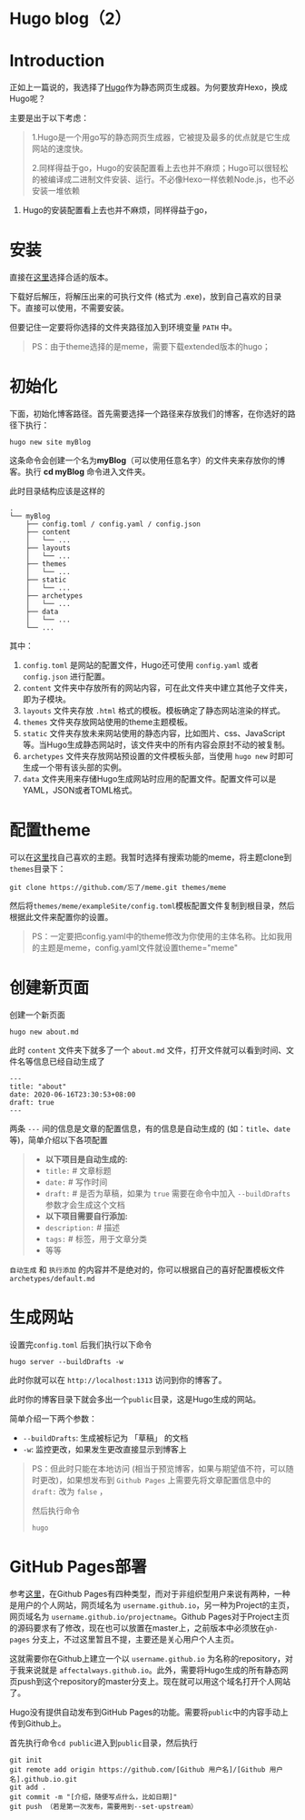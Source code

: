 # Hugo blog（2）


# Introduction

正如上一篇说的，我选择了[Hugo](https://gohugo.io/)作为静态网页生成器。为何要放弃Hexo，换成Hugo呢？

主要是出于以下考虑：

> 1.Hugo是一个用go写的静态网页生成器，它被提及最多的优点就是它生成网站的速度快。
>
> 2.同样得益于go，Hugo的安装配置看上去也并不麻烦；Hugo可以很轻松的被编译成二进制文件安装、运行。不必像Hexo一样依赖Node.js，也不必安装一堆依赖

1. Hugo的安装配置看上去也并不麻烦，同样得益于go，



# 安装

直接在[这里](https://github.com/gohugoio/hugo/releases)选择合适的版本。

下载好后解压，将解压出来的可执行文件 (格式为 .exe)，放到自己喜欢的目录下。直接可以使用，不需要安装。

但要记住一定要将你选择的文件夹路径加入到环境变量 `PATH` 中。

> PS：由于theme选择的是meme，需要下载extended版本的hugo；



# 初始化

下面，初始化博客路径。首先需要选择一个路径来存放我们的博客，在你选好的路径下执行：

```
hugo new site myBlog
```

这条命令会创建一个名为**myBlog**（可以使用任意名字）的文件夹来存放你的博客。执行 **cd myBlog** 命令进入文件夹。

此时目录结构应该是这样的

```
.
└── myBlog
    ├── config.toml / config.yaml / config.json
    ├── content
    │   └── ...
    ├── layouts
    │   └── ...
    ├── themes
    │   └── ...
    ├── static
    │   └── ...
    ├── archetypes
    │   └── ...
    ├── data
    │   └── ...
    └── ...
```

其中：

1. `config.toml` 是网站的配置文件，Hugo还可使用 `config.yaml` 或者 `config.json` 进行配置。
2. `content` 文件夹中存放所有的网站内容，可在此文件夹中建立其他子文件夹，即为子模块。
3. `layouts` 文件夹存放 `.html` 格式的模板。模板确定了静态网站渲染的样式。
4. `themes` 文件夹存放网站使用的theme主题模板。
5. `static` 文件夹存放未来网站使用的静态内容，比如图片、css、JavaScript等。当Hugo生成静态网站时，该文件夹中的所有内容会原封不动的被复制。
6. `archetypes` 文件夹存放网站预设置的文件模板头部，当使用 `hugo new` 时即可生成一个带有该头部的实例。
7. `data` 文件夹用来存储Hugo生成网站时应用的配置文件。配置文件可以是YAML，JSON或者TOML格式。



# 配置theme

可以在[这里](https://themes.gohugo.io/)找自己喜欢的主题。我暂时选择有搜索功能的meme，将主题clone到`themes`目录下：

```
git clone https://github.com/忘了/meme.git themes/meme
```

然后将`themes/meme/exampleSite/config.toml`模板配置文件复制到根目录，然后根据此文件来配置你的设置。

> PS：一定要把config.yaml中的theme修改为你使用的主体名称。比如我用的主题是meme，config.yaml文件就设置theme="meme"



# 创建新页面

创建一个新页面

```
hugo new about.md
```

此时 `content` 文件夹下就多了一个 `about.md` 文件，打开文件就可以看到时间、文件名等信息已经自动生成了

```
---
title: "about"
date: 2020-06-16T23:30:53+08:00
draft: true
---
```

两条 `---` 间的信息是文章的配置信息，有的信息是自动生成的 (如：`title`、`date` 等)，简单介绍以下各项配置

> - **以下项目是自动生成的:**
> - `title:` # 文章标题
> - `date:` # 写作时间
> - `draft:` # 是否为草稿，如果为 `true` 需要在命令中加入 `--buildDrafts` 参数才会生成这个文档
> - **以下项目需要自行添加:**
> - `description:` # 描述
> - `tags:` # 标签，用于文章分类
> - 等等

`自动生成` 和 `执行添加` 的内容并不是绝对的，你可以根据自己的喜好配置模板文件 `archetypes/default.md`



# 生成网站

设置完`config.toml` 后我们执行以下命令

```
hugo server --buildDrafts -w
```

此时你就可以在 `http://localhost:1313` 访问到你的博客了。

此时你的博客目录下就会多出一个`public`目录，这是Hugo生成的网站。



简单介绍一下两个参数：

- `--buildDrafts`: 生成被标记为 「草稿」 的文档
- `-w`: 监控更改，如果发生更改直接显示到博客上 

> PS：但此时只能在本地访问 (相当于预览博客，如果与期望值不符，可以随时更改)，如果想发布到 `Github Pages` 上需要先将文章配置信息中的 `draft:` 改为 `false` ，
>
> 然后执行命令
>
> ```
> hugo
> ```
>
> 

# 

# GitHub Pages部署

参考[这里](https://help.github.com/articles/user-organization-and-project-pages/)，在Github Pages有四种类型，而对于非组织型用户来说有两种，一种是用户的个人网站，网页域名为 `username.github.io`，另一种为Project的主页，网页域名为 `username.github.io/projectname`。Github Pages对于Project主页的源码要求有了修改，现在也可以放置在master上，之前版本中必须放在`gh-pages` 分支上，不过这里暂且不提，主要还是关心用户个人主页。

这就需要你在Github上建立一个以 `username.github.io` 为名称的repository，对于我来说就是 `affectalways.github.io`。此外，需要将Hugo生成的所有静态网页push到这个repository的master分支上。现在就可以用这个域名打开个人网站了。

Hugo没有提供自动发布到GitHub Pages的功能。需要将`public`中的内容手动上传到Github上。

首先执行命令`cd public`进入到`public`目录，然后执行

```
git init
git remote add origin https://github.com/[Github 用户名]/[Github 用户名].github.io.git
git add .
git commit -m "[介绍，随便写点什么，比如日期]"
git push （若是第一次发布，需要用到--set-upstream）
```
